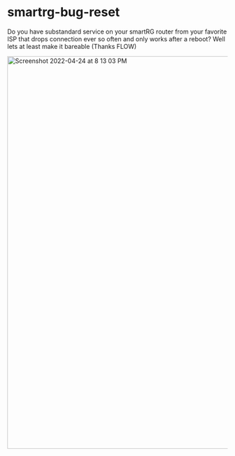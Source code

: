 # smartrg-bug-reset
Do you have substandard service on your smartRG router from your favorite ISP that drops connection ever so often and only works after a reboot? Well lets at least make it bareable (Thanks FLOW)

<img width="898" alt="Screenshot 2022-04-24 at 8 13 03 PM" src="https://user-images.githubusercontent.com/9205071/165005529-4b37fbb5-8478-4f86-91db-03d5c116d94b.png">
